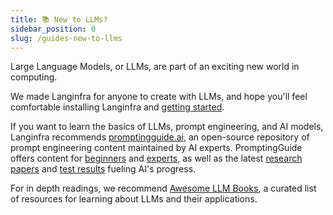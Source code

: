 ```yaml
---
title: 📚 New to LLMs?
sidebar_position: 0
slug: /guides-new-to-llms
---
```




Large Language Models, or LLMs, are part of an exciting new world in computing.


We made Langinfra for anyone to create with LLMs, and hope you'll feel comfortable installing Langinfra and [getting started](/get-started-quickstart).


If you want to learn the basics of LLMs, prompt engineering, and AI models, Langinfra recommends [promptingguide.ai](https://promptingguide.ai/), an open-source repository of prompt engineering content maintained by AI experts. PromptingGuide offers content for [beginners](https://www.promptingguide.ai/introduction/basics) and [experts](https://www.promptingguide.ai/techniques/cot), as well as the latest [research papers](https://www.promptingguide.ai/papers) and [test results](https://www.promptingguide.ai/research) fueling AI's progress.


For in depth readings, we recommend [Awesome LLM Books](https://github.com/Hannibal046/Awesome-LLM?tab=readme-ov-file#llm-books), a curated list of resources for learning about LLMs and their applications.


